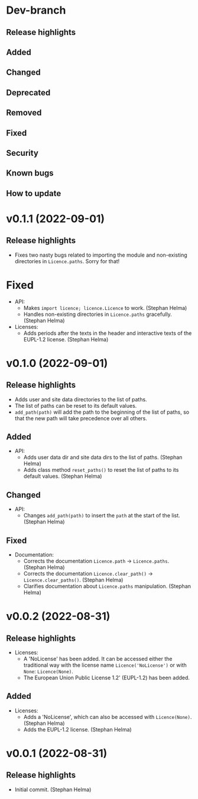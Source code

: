 # Dev-branch

## Release highlights
## Added
## Changed
## Deprecated
## Removed
## Fixed
## Security
## Known bugs
## How to update


# v0.1.1 (2022-09-01)

## Release highlights

- Fixes two nasty bugs related to importing the module and non-existing
  directories in `Licence.paths`. Sorry for that!

# Fixed

- API:
    - Makes `import licence; licence.Licence` to work. (Stephan Helma)
    - Handles non-existing directories in `Licence.paths` gracefully. (Stephan
      Helma)
- Licenses:
    - Adds periods after the texts in the header and interactive texts of the
      EUPL-1.2 license. (Stephan Helma)


# v0.1.0 (2022-09-01)

## Release highlights

- Adds user and site data directories to the list of paths.
- The list of paths can be reset to its default values.
- `add_path(path)` will add the path to the beginning of the list of paths, so
  that the new path will take precedence over all others.

## Added

- API:
    - Adds user data dir and site data dirs to the list of paths. (Stephan
      Helma)
    - Adds class method `reset_paths()` to reset the list of paths to its
      default values. (Stephan Helma)

## Changed

- API:
    - Changes `add_path(path)` to insert the `path` at the start of the list.
      (Stephan Helma)

## Fixed

- Documentation:
    - Corrects the documentation `Licence.path` → `Licence.paths`. (Stephan
      Helma)
    - Corrects the documentation `Licence.clear_path()` →
      `Licence.clear_paths()`. (Stephan Helma)
    - Clarifies documentation about `Licence.paths` manipulation. (Stephan
      Helma)


# v0.0.2 (2022-08-31)

## Release highlights

- Licenses:
    - A 'NoLicense' has been added. It can be accessed either the traditional
      way with the license name `Licence('NoLicense')` or with `None`:
      `Licence(None)`.
    - The European Union Public License 1.2' (EUPL-1.2) has been added.

## Added

- Licenses:
    - Adds a 'NoLicense', which can also be accessed with `Licence(None)`.
      (Stephan Helma)
    - Adds the EUPL-1.2 license. (Stephan Helma)


# v0.0.1 (2022-08-31)

## Release highlights

- Initial commit. (Stephan Helma)

